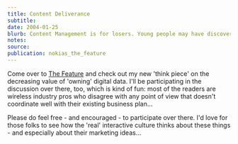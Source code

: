```yaml
---
title: Content Deliverance
subtitle: 
date: 2004-01-25
blurb: Content Management is for losers. Young people may have discovered the dark truth about digital media: the person who wins the right to store a piece of data has actually won the booby prize.
notes: 
source: 
publication: nokias_the_feature
---
```


Come over to [The Feature](http://www.thefeature.com/article?articleid=100343) and check out my new 'think piece' on the decreasing value of 'owning' digital data. I'll be participating in the discussion over there, too, which is kind of fun: most of the readers are wireless industry pros who disagree with any point of view that doesn't coordinate well with their existing business plan...

Please do feel free - and encouraged - to participate over there. I'd love for those folks to see how the 'real' interactive culture thinks about these things - and especially about their marketing ideas...
